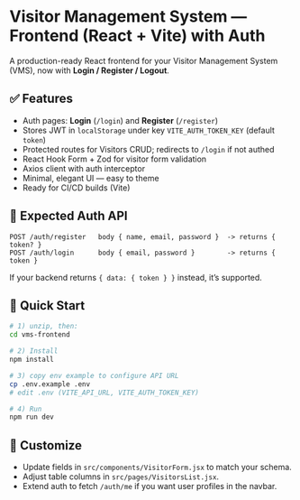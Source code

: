 # Visitor Management System — Frontend (React + Vite) with Auth

A production-ready React frontend for your Visitor Management System (VMS), now with **Login / Register / Logout**.

## ✅ Features
- Auth pages: **Login** (`/login`) and **Register** (`/register`)
- Stores JWT in `localStorage` under key `VITE_AUTH_TOKEN_KEY` (default `token`)
- Protected routes for Visitors CRUD; redirects to `/login` if not authed
- React Hook Form + Zod for visitor form validation
- Axios client with auth interceptor
- Minimal, elegant UI — easy to theme
- Ready for CI/CD builds (Vite)

## 🔌 Expected Auth API
```
POST /auth/register   body { name, email, password }  -> returns { token? }
POST /auth/login      body { email, password }        -> returns { token }
```
If your backend returns `{ data: { token } }` instead, it’s supported.

## 🚀 Quick Start
```bash
# 1) unzip, then:
cd vms-frontend

# 2) Install
npm install

# 3) copy env example to configure API URL
cp .env.example .env
# edit .env (VITE_API_URL, VITE_AUTH_TOKEN_KEY)

# 4) Run
npm run dev
```

## 🧩 Customize
- Update fields in `src/components/VisitorForm.jsx` to match your schema.
- Adjust table columns in `src/pages/VisitorsList.jsx`.
- Extend auth to fetch `/auth/me` if you want user profiles in the navbar.